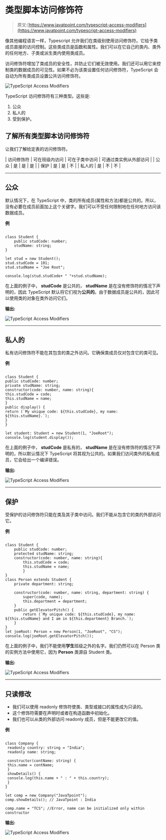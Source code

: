 # 类型脚本访问修饰符

> 原文:[https://www.javatpoint.com/typescript-access-modifiers](https://www.javatpoint.com/typescript-access-modifiers)

像其他编程语言一样，Typescript 允许我们在类级别使用访问修饰符。它给予类成员直接的访问控制。这些类成员是函数和属性。我们可以在它自己的类内、类外的任何地方、子类或派生类内使用类成员。

访问修饰符增加了类成员的安全性，并防止它们被无效使用。我们还可以用它来控制类的数据成员的可见性。如果不必为该类设置任何访问修饰符，TypeScript 会自动为所有类成员设置公共访问修饰符。

![TypeScript Access Modifiers](../Images/953f3a29314842565d83cd290804a9ce.png)

TypeScript 访问修饰符有三种类型。这些是:

1.  公众
2.  私人的
3.  受到保护。

## 了解所有类型脚本访问修饰符

让我们了解给定表的访问修饰符。

| 访问修饰符 | 可在班级内访问 | 可在子类中访问 | 可通过类实例从外部访问 |
| 公众 | 是 | 是 | 是 |
| 保护 | 是 | 是 | 不 |
| 私人的 | 是 | 不 | 不 |

* * *

## 公众

默认情况下，在 TypeScript 中，类的所有成员(属性和方法)都是公共的。所以，没有必要在成员前面加上这个关键字。我们可以不受任何限制地在任何地方访问该数据成员。

**例**

```

class Student {
    public studCode: number;
    studName: string;
}

let stud = new Student();
stud.studCode = 101;
stud.studName = "Joe Root";

console.log(stud.studCode+ " "+stud.studName);

```

在上面的例子中， **studCode** 是公共的， **studName** 是在没有修饰符的情况下声明的，因此 TypeScript 默认将它们视为**公共的**。由于数据成员是公共的，因此可以使用类的对象在类外访问它们。

**输出:**

![TypeScript Access Modifiers](../Images/f22321239ded713269e91a464dadef26.png)

* * *

## 私人的

私有访问修饰符不能在其包含的类之外访问。它确保类成员仅对包含它的类可见。

**例**

```

class Student {
public studCode: number;
private studName: string;
constructor(code: number, name: string){
this.studCode = code;
this.studName = name;
}
public display() {
return (`My unique code: ${this.studCode}, my name: ${this.studName}.`);
}
}

let student: Student = new Student(1, "JoeRoot");
console.log(student.display());

```

在上面的例子中， **studCode** 是私有的， **studName** 是在没有修饰符的情况下声明的，所以默认情况下 TypeScript 将其视为公共的。如果我们访问类外的私有成员，它会给出一个编译错误。

**输出:**

![TypeScript Access Modifiers](../Images/5a7dc96312497b2e1b27dabcdb28d7df.png)

* * *

## 保护

受保护的访问修饰符只能在类及其子类中访问。我们不能从包含它的类的外部访问它。

**例**

```

class Student {
    public studCode: number;
    protected studName: string;
    constructor(code: number, name: string){
        this.studCode = code;
        this.studName = name;
        }
}
class Person extends Student {
    private department: string;

    constructor(code: number, name: string, department: string) {
        super(code, name);
        this.department = department;
    }
    public getElevatorPitch() {
        return (`My unique code: ${this.studCode}, my name: ${this.studName} and I am in ${this.department} Branch.`);
    }
}
let joeRoot: Person = new Person(1, "JoeRoot", "CS");
console.log(joeRoot.getElevatorPitch());

```

在上面的例子中，我们不能使用**学生**班级之外的名字。我们仍然可以在 Person 类的实例方法中使用它，因为 **Person** 类源自 Student 类。

**输出:**

![TypeScript Access Modifiers](../Images/1cee6c6288b52c78a00e0f18af79b10f.png)

* * *

## 只读修改

*   我们可以使用 readonly 修饰符使类、类型或接口的属性成为只读的。
*   这个修饰符需要在声明时或者在构造函数中初始化。
*   我们也可以从类的外部访问 readonly 成员，但是不能更改它的值。

**例**

```

class Company {
 readonly country: string = "India";
 readonly name: string;

 constructor(contName: string) {
 this.name = contName;
 }
 showDetails() {
 console.log(this.name + " : " + this.country);
 }
}

let comp = new Company("JavaTpoint");
comp.showDetails(); // JavaTpoint : India

comp.name = "TCS"; //Error, name can be initialized only within constructor

```

**输出:**

![TypeScript Access Modifiers](../Images/dbf1e4c6d21953bac509c4a65bed18f9.png)